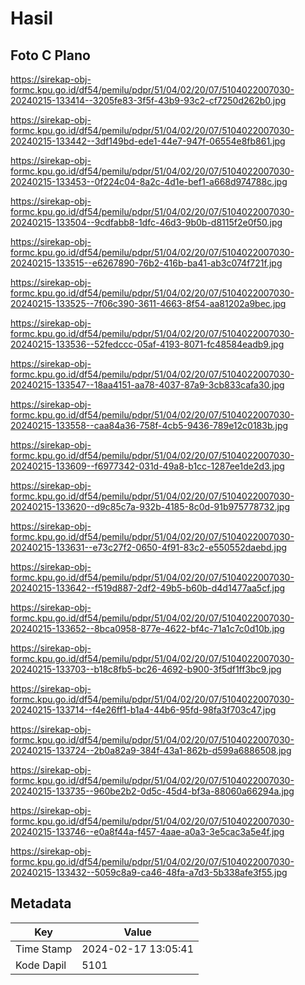 # Hasil

## Foto C Plano

https://sirekap-obj-formc.kpu.go.id/df54/pemilu/pdpr/51/04/02/20/07/5104022007030-20240215-133414--3205fe83-3f5f-43b9-93c2-cf7250d262b0.jpg

https://sirekap-obj-formc.kpu.go.id/df54/pemilu/pdpr/51/04/02/20/07/5104022007030-20240215-133442--3df149bd-ede1-44e7-947f-06554e8fb861.jpg

https://sirekap-obj-formc.kpu.go.id/df54/pemilu/pdpr/51/04/02/20/07/5104022007030-20240215-133453--0f224c04-8a2c-4d1e-bef1-a668d974788c.jpg

https://sirekap-obj-formc.kpu.go.id/df54/pemilu/pdpr/51/04/02/20/07/5104022007030-20240215-133504--9cdfabb8-1dfc-46d3-9b0b-d8115f2e0f50.jpg

https://sirekap-obj-formc.kpu.go.id/df54/pemilu/pdpr/51/04/02/20/07/5104022007030-20240215-133515--e6267890-76b2-416b-ba41-ab3c074f721f.jpg

https://sirekap-obj-formc.kpu.go.id/df54/pemilu/pdpr/51/04/02/20/07/5104022007030-20240215-133525--7f06c390-3611-4663-8f54-aa81202a9bec.jpg

https://sirekap-obj-formc.kpu.go.id/df54/pemilu/pdpr/51/04/02/20/07/5104022007030-20240215-133536--52fedccc-05af-4193-8071-fc48584eadb9.jpg

https://sirekap-obj-formc.kpu.go.id/df54/pemilu/pdpr/51/04/02/20/07/5104022007030-20240215-133547--18aa4151-aa78-4037-87a9-3cb833cafa30.jpg

https://sirekap-obj-formc.kpu.go.id/df54/pemilu/pdpr/51/04/02/20/07/5104022007030-20240215-133558--caa84a36-758f-4cb5-9436-789e12c0183b.jpg

https://sirekap-obj-formc.kpu.go.id/df54/pemilu/pdpr/51/04/02/20/07/5104022007030-20240215-133609--f6977342-031d-49a8-b1cc-1287ee1de2d3.jpg

https://sirekap-obj-formc.kpu.go.id/df54/pemilu/pdpr/51/04/02/20/07/5104022007030-20240215-133620--d9c85c7a-932b-4185-8c0d-91b975778732.jpg

https://sirekap-obj-formc.kpu.go.id/df54/pemilu/pdpr/51/04/02/20/07/5104022007030-20240215-133631--e73c27f2-0650-4f91-83c2-e550552daebd.jpg

https://sirekap-obj-formc.kpu.go.id/df54/pemilu/pdpr/51/04/02/20/07/5104022007030-20240215-133642--f519d887-2df2-49b5-b60b-d4d1477aa5cf.jpg

https://sirekap-obj-formc.kpu.go.id/df54/pemilu/pdpr/51/04/02/20/07/5104022007030-20240215-133652--8bca0958-877e-4622-bf4c-71a1c7c0d10b.jpg

https://sirekap-obj-formc.kpu.go.id/df54/pemilu/pdpr/51/04/02/20/07/5104022007030-20240215-133703--b18c8fb5-bc26-4692-b900-3f5df1ff3bc9.jpg

https://sirekap-obj-formc.kpu.go.id/df54/pemilu/pdpr/51/04/02/20/07/5104022007030-20240215-133714--f4e26ff1-b1a4-44b6-95fd-98fa3f703c47.jpg

https://sirekap-obj-formc.kpu.go.id/df54/pemilu/pdpr/51/04/02/20/07/5104022007030-20240215-133724--2b0a82a9-384f-43a1-862b-d599a6886508.jpg

https://sirekap-obj-formc.kpu.go.id/df54/pemilu/pdpr/51/04/02/20/07/5104022007030-20240215-133735--960be2b2-0d5c-45d4-bf3a-88060a66294a.jpg

https://sirekap-obj-formc.kpu.go.id/df54/pemilu/pdpr/51/04/02/20/07/5104022007030-20240215-133746--e0a8f44a-f457-4aae-a0a3-3e5cac3a5e4f.jpg

https://sirekap-obj-formc.kpu.go.id/df54/pemilu/pdpr/51/04/02/20/07/5104022007030-20240215-133432--5059c8a9-ca46-48fa-a7d3-5b338afe3f55.jpg


## Metadata

| Key        | Value               |
| ---------- | ------------------- |
| Time Stamp | 2024-02-17 13:05:41 |
| Kode Dapil | 5101                |



